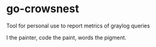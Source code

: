 # go-crowsnest
 Tool for personal use to report metrics of graylog queries 

 I the painter,
 code the paint,
 words the pigment. 